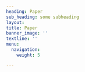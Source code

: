 ```yaml
---
heading: Paper
sub_heading: some subheading
layout:
title: Paper
banner_image: ''
textline: ''
menu:
  navigation:
    weight: 5

---
```

